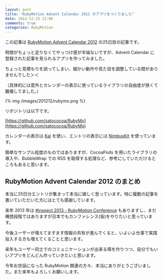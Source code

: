 ```yaml
---
layout: post
title: "RubyMotion Advent Calendar 2012 のアプリをつくりました"
date: 2012-12-25 22:06
comments: true
categories: RubyMotion
---
```

この記事は [RubyMotion Advent Calendar 2012](http://www.adventar.org/calendars/18) の25日目の記事です。

時間がちょっと足りなくてやっつけ感が半端ないですが、Advent Calendar に登録された記事を見られるアプリを作ってみました。

ちょっと見積もりを誤ってしまい、細かい動作や見た目を調整している間がありませんでした＞＜

（具体的には意外とカレンダーの表示に使っているライブラリの自由度が狭くて難儀してました。）

{% img /images/201212/rubymo.png %}

リポジトリは以下です。

[https://github.com/satococoa/RubyMo](https://github.com/satococoa/RubyMo)

カレンダーの表示は [Kal](https://github.com/klazuka/Kal) を使い、エントリの表示には [NimbusKit](http://nimbuskit.info) を使っています。

簡単なサンプル程度のものではありますが、CocoaPods を用いたライブラリの導入や、BubbleWrap での RSS を取得する処理など、参考にしていただけるところもあると思います。


## RubyMotion Advent Calendar 2012 のまとめ

本当に25日分エントリが集まって本当に嬉しく思っています。特に複数の記事を書いていただいた方にはとても感謝しています。

来年 2013 年は [#inspect 2013 - RubyMotion Conference](http://www.rubymotion.com/conference/) もありますし、まだ構想段階ではありますが日本でもカンファレンス(仮)をやりたいと思っています。

今後ユーザーが増えてますます情報の共有が進んでくると、いよいよ仕事で実践投入する方も増えてくることと思います。

来年もユーザー同士でのコミュニケーションが出来る場を作りつつ、自分でもいいアプリをどんどん作っていきたいと思います。

今年お世話になった RubyMotion 関連の方々、本当にありがとうございました。また来年もよろしくお願いします。
